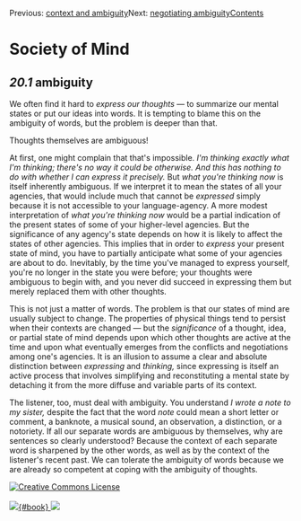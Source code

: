 <div class="chapnav">

<span class="prev">Previous: [context and
ambiguity](./som-20.html)</span><span class="next">Next: [negotiating
ambiguity](./som-20.2.html)</span><span
class="contents">[Contents](index.html)</span>
<div class="titlebar">

Society of Mind
===============

</div>

</div>

*20.1* ambiguity
----------------

We often find it hard to *express our thoughts* — to summarize our
mental states or put our ideas into words. It is tempting to blame this
on the ambiguity of words, but the problem is deeper than that.

Thoughts themselves are ambiguous!

At first, one might complain that that's impossible. *I'm thinking
exactly what I'm thinking; there's no way it could be otherwise. And
this has nothing to do with whether I can express it precisely.* But
*what you're thinking now* is itself inherently ambiguous. If we
interpret it to mean the states of all your agencies, that would include
much that cannot be *expressed* simply because it is not accessible to
your language-agency. A more modest interpretation of *what you're
thinking now* would be a partial indication of the present states of
some of your higher-level agencies. But the significance of any agency's
state depends on how it is likely to affect the states of other
agencies. This implies that in order to *express* your present state of
mind, you have to partially anticipate what some of your agencies are
about to do. Inevitably, by the time you've managed to express yourself,
you're no longer in the state you were before; your thoughts were
ambiguous to begin with, and you never did succeed in expressing them
but merely replaced them with other thoughts.

This is not just a matter of words. The problem is that our states of
mind are usually subject to change. The properties of physical things
tend to persist when their contexts are changed — but the *significance*
of a thought, idea, or partial state of mind depends upon which other
thoughts are active at the time and upon what eventually emerges from
the conflicts and negotiations among one's agencies. It is an illusion
to assume a clear and absolute distinction between *expressing* and
*thinking,* since expressing is itself an active process that involves
simplifying and reconstituting a mental state by detaching it from the
more diffuse and variable parts of its context.

The listener, too, must deal with ambiguity. You understand *I wrote a
note to my sister,* despite the fact that the word *note* could mean a
short letter or comment, a banknote, a musical sound, an observation, a
distinction, or a notoriety. If all our separate words are ambiguous by
themselves, why are sentences so clearly understood? Because the context
of each separate word is sharpened by the other words, as well as by the
context of the listener's recent past. We can tolerate the ambiguity of
words because we are already so competent at coping with the ambiguity
of thoughts.

<div class="footer">

[![Creative Commons
License](http://i.creativecommons.org/l/by-nc-sa/3.0/80x15.png)](http://creativecommons.org/licenses/by-nc-sa/3.0/deed.en_US)\
\
[![](./images/som_book.jpeg){#book}
![](./images/a_logo_17.gif)](http://www.amazon.com/gp/product/0671657135?ie=UTF8&camp=1789&creativeASIN=0671657135&linkCode=xm2&tag=marvinminsky)

</div>
